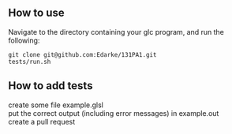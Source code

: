 ## How to use  
Navigate to the directory containing your glc program, and run the following:  

```
git clone git@github.com:Edarke/131PA1.git  
tests/run.sh  
```

## How to add tests  
create some file example.glsl   
put the correct output (including error messages) in example.out  
create a pull request  

